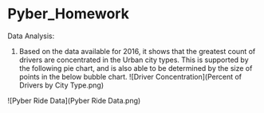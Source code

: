 # Pyber_Homework

Data Analysis:

1. Based on the data available for 2016, it shows that the greatest count of drivers are concentrated in the Urban city types. This is supported by the following pie chart, and is also able to be determined by the size of points in the below bubble chart.
![Driver Concentration](Percent of Drivers by City Type.png)

![Pyber Ride Data](Pyber Ride Data.png)
